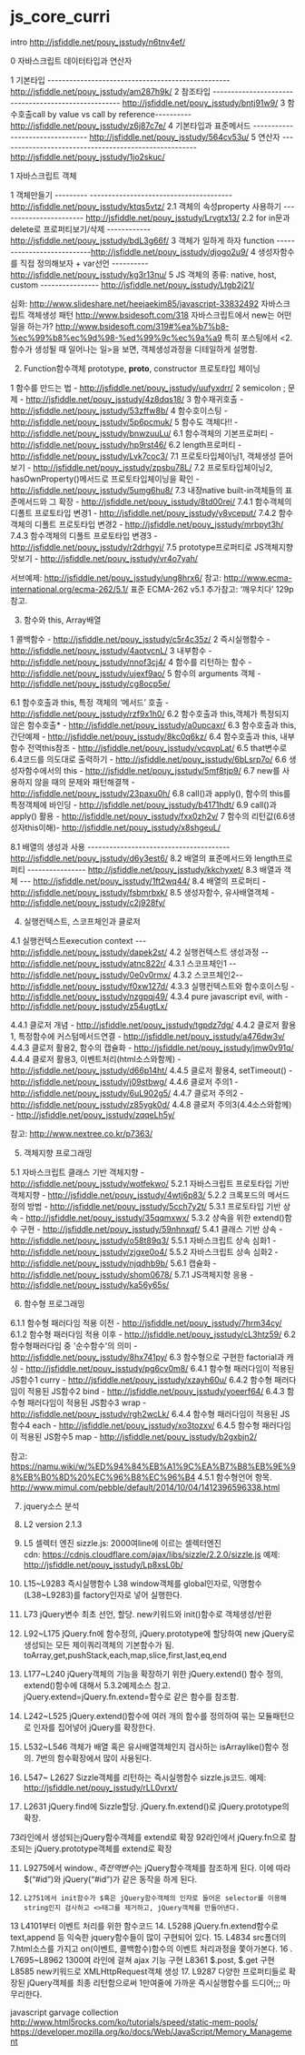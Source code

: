 ﻿# js_core_curri 

intro
http://jsfiddle.net/pouy_jsstudy/n6tnv4ef/


0 자바스크립트 데이터타입과 연산자

1 기본타입 --------------------------------------------------   http://jsfiddle.net/pouy_jsstudy/am287h9k/
2 참조타입 ----------------------------------------------------   http://jsfiddle.net/pouy_jsstudy/bntj91w9/
3 함수호출call by value vs call by reference----------  http://jsfiddle.net/pouy_jsstudy/z6j87c7e/
4 기본타입과 표준메서드  --------------------------------  http://jsfiddle.net/pouy_jsstudy/564cv53u/
5 연산자 ------------------------------------------------------  http://jsfiddle.net/pouy_jsstudy/1jo2skuc/



1 자바스크립트 객체

1 객체만들기 --------- ---------------------------------------http://jsfiddle.net/pouy_jsstudy/ktqs5vtz/
2.1 객체의 속성property 사용하기 ----------------------- http://jsfiddle.net/pouy_jsstudy/Lrvgtx13/
2.2 for in문과 delete로 프로퍼티보기/삭제 ------------http://jsfiddle.net/pouy_jsstudy/bdL3g66f/
3 객체가 일하게 하자 function ---------------------------http://jsfiddle.net/pouy_jsstudy/djogo2u9/
4 생성자함수를 직접 정의해보자 + var선언 ---------- http://jsfiddle.net/pouy_jsstudy/kg3r13nu/
5 JS 객체의 종류: native, host, custom ---------------- http://jsfiddle.net/pouy_jsstudy/Ltgb2j21/
 
심화: 
http://www.slideshare.net/heejaekim85/javascript-33832492 자바스크립트 객체생성 패턴
http://www.bsidesoft.com/318 자바스크립트에서 new는 어떤일을 하는가?
http://www.bsidesoft.com/319#%ea%b7%b8-%ec%99%b8%ec%9d%98-%ed%99%9c%ec%9a%a9 특히 포스팅에서 <2.함수가 생성될 때 일어나는 일>을 보면, 객체생성과정을 디테일하게 설명함.



2. Function함수객체 prototype, __proto__, constructor 프로토타입 체이닝

1 함수를 만드는 법 - http://jsfiddle.net/pouy_jsstudy/uufyxdrr/
2 semicolon ; 문제 - http://jsfiddle.net/pouy_jsstudy/4z8dqs18/
3 함수재귀호출 - http://jsfiddle.net/pouy_jsstudy/53zffw8b/
4 함수호이스팅 - http://jsfiddle.net/pouy_jsstudy/5p6pcmuk/
5 함수도 객체다!! - http://jsfiddle.net/pouy_jsstudy/bnwzuuLu/
6.1 함수객체의 기본프로퍼티 - http://jsfiddle.net/pouy_jsstudy/hp9rst46/
6.2 length프로퍼티 - http://jsfiddle.net/pouy_jsstudy/Lvk7coc3/
7.1 프로토타입체이닝1, 객체생성 뜯어보기 - http://jsfiddle.net/pouy_jsstudy/zpsbu78L/
7.2 프로토타입체이닝2,  hasOwnProperty()메서드로 프로토타입체이닝을 확인 - http://jsfiddle.net/pouy_jsstudy/5umg6hu8/
7.3 내장native built-in객체들의 표준메서드와 그 확장 - http://jsfiddle.net/pouy_jsstudy/8td00rej/
7.4.1 함수객체의 디폴트 프로토타입 변경1 - http://jsfiddle.net/pouy_jsstudy/y8vceput/
7.4.2 함수객체의 디폴트 프로토타입 변경2 - http://jsfiddle.net/pouy_jsstudy/mrbpyt3h/
7.4.3 함수객체의 디폴트 프로토타입 변경3 - http://jsfiddle.net/pouy_jsstudy/r2drhgyj/
7.5 prototype프로퍼티로 JS객체지향 맛보기 - http://jsfiddle.net/pouy_jsstudy/vr4o7yah/

서브예제:
http://jsfiddle.net/pouy_jsstudy/ung8hrx6/
참고: http://www.ecma-international.org/ecma-262/5.1/ 표준 ECMA-262 v5.1 
추가참고: ‘깨우치다’ 129p 참고.



3. 함수와 this, Array배열 

1 콜백함수 - http://jsfiddle.net/pouy_jsstudy/c5r4c35z/
2 즉시실행함수 - http://jsfiddle.net/pouy_jsstudy/4aotvcnL/
3 내부함수 -  http://jsfiddle.net/pouy_jsstudy/nnof3cj4/
4 함수를 리턴하는 함수 - http://jsfiddle.net/pouy_jsstudy/ujexf9ao/
5 함수의 arguments 객체 - http://jsfiddle.net/pouy_jsstudy/cg8ocp5e/

6.1 함수호출과 this, 특정 객체의 ‘메서드’ 호출 - http://jsfiddle.net/pouy_jsstudy/rzf9x1h0/
6.2 함수호출과 this,객체가 특정되지 않은 함수호출* - http://jsfiddle.net/pouy_jsstudy/a0upcaxr/
6.3 함수호출과 this, 간단예제 - http://jsfiddle.net/pouy_jsstudy/8kc0q6kz/
6.4 함수호출과 this, 내부함수 전역this참조 - http://jsfiddle.net/pouy_jsstudy/vcqvpLat/
6.5 that변수로 6.4코드를 의도대로 출력하기 - http://jsfiddle.net/pouy_jsstudy/6bLsrp7o/
6.6 생성자함수에서의 this - http://jsfiddle.net/pouy_jsstudy/5mf8tjp9/
6.7 new를 사용하지 않을 때의 문제와 패턴해결책 - http://jsfiddle.net/pouy_jsstudy/23paxu0h/
6.8 call()과 apply(), 함수의 this를 특정객체에 바인딩 -  http://jsfiddle.net/pouy_jsstudy/b4171hdt/
6.9 call()과 apply() 활용 - http://jsfiddle.net/pouy_jsstudy/fxx0zh2v/
7 함수의 리턴값(6.6생성자this이해)- http://jsfiddle.net/pouy_jsstudy/x8shgeuL/

8.1 배열의 생성과 사용 --------------------------------------- http://jsfiddle.net/pouy_jsstudy/d6y3est6/
8.2 배열의 표준메서드와 length프로퍼티 ---------------- http://jsfiddle.net/pouy_jsstudy/kkchyxet/
8.3 배열과 객체 --- http://jsfiddle.net/pouy_jsstudy/1ft2wq44/
8.4 배열의 프로퍼티 - http://jsfiddle.net/pouy_jsstudy/fsbmrbxk/
8.5 생성자함수, 유사배열객체 - http://jsfiddle.net/pouy_jsstudy/c2j928fy/




4. 실행컨텍스트, 스코프체인과 클로저

4.1 실행컨텍스트execution context --- http://jsfiddle.net/pouy_jsstudy/dapek2st/
4.2 실행컨텍스트 생성과정 -- http://jsfiddle.net/pouy_jsstudy/atnc822r/
4.3.1 스코프체인1 -- http://jsfiddle.net/pouy_jsstudy/0e0v0rmx/
4.3.2 스코프체인2--  http://jsfiddle.net/pouy_jsstudy/f0xw127d/
4.3.3 실행컨텍스트와 함수호이스팅 - http://jsfiddle.net/pouy_jsstudy/nzgpqj49/
4.3.4 pure javascript evil, with - http://jsfiddle.net/pouy_jsstudy/z54ugtLx/

4.4.1 클로저 개념 - http://jsfiddle.net/pouy_jsstudy/tgpdz7dg/
4.4.2 클로저 활용1, 특정함수에 커스텀메서드연결 - http://jsfiddle.net/pouy_jsstudy/a476dw3v/
4.4.3 클로저 활용2, 함수의 캡슐화 - http://jsfiddle.net/pouy_jsstudy/jmw0v91q/
4.4.4 클로저 활용3, 이벤트처리(html소스와함께) -  http://jsfiddle.net/pouy_jsstudy/d66p14ht/
4.4.5 클로저 활용4, setTimeout() -  http://jsfiddle.net/pouy_jsstudy/j09stbwg/
4.4.6 클로저 주의1 - http://jsfiddle.net/pouy_jsstudy/6uL902g5/
4.4.7 클로저 주의2 - http://jsfiddle.net/pouy_jsstudy/z85ygk0d/
4.4.8 클로저 주의3(4.4소스와함께) - http://jsfiddle.net/pouy_jsstudy/zqqeLh5y/


참고: 
http://www.nextree.co.kr/p7363/


5. 객체지향 프로그래밍

5.1   자바스크립트 클래스 기반 객체지향 - http://jsfiddle.net/pouy_jsstudy/wotfekwo/
5.2.1 자바스크립트 프로토타입 기반 객체지향 - http://jsfiddle.net/pouy_jsstudy/4wtj6p83/
5.2.2 크록포드의 메서드 정의 방법 -  http://jsfiddle.net/pouy_jsstudy/5cch7y2t/
5.3.1 프로토타입 기반 상속 - http://jsfiddle.net/pouy_jsstudy/35qqmxwx/
5.3.2 상속을 위한 extend()함수 구현 -  http://jsfiddle.net/pouy_jsstudy/59nhnxqf/
5.4.1 클래스 기반 상속 - http://jsfiddle.net/pouy_jsstudy/o58t89q3/
5.5.1 자바스크립트 상속 심화1 - http://jsfiddle.net/pouy_jsstudy/zjgxe0o4/
5.5.2 자바스크립트 상속 심화2 - http://jsfiddle.net/pouy_jsstudy/njqdhb9b/
5.6.1 캡슐화 - http://jsfiddle.net/pouy_jsstudy/shom0678/
5.7.1 JS객체지향 응용 - http://jsfiddle.net/pouy_jsstudy/ka56y65s/


6. 함수형 프로그래밍

6.1.1 함수형 패러다임 적용 이전 - http://jsfiddle.net/pouy_jsstudy/7hrm34cy/
6.1.2 함수형 패러다임 적용 이후 - http://jsfiddle.net/pouy_jsstudy/cL3htz59/
6.2 함수형패러다임 중 '순수함수'의 의미 - http://jsfiddle.net/pouy_jsstudy/8hx741py/
6.3 함수형으로 구현한 factorial과 캐싱 - http://jsfiddle.net/pouy_jsstudy/pg6cv0m8/
6.4.1 함수형 패러다임이 적용된 JS함수1 curry -  http://jsfiddle.net/pouy_jsstudy/xzayh60u/
6.4.2 함수형 패러다임이 적용된 JS함수2 bind - http://jsfiddle.net/pouy_jsstudy/yoeerf64/
6.4.3 함수형 패러다임이 적용된 JS함수3 wrap - http://jsfiddle.net/pouy_jsstudy/rgh2wcLk/
6.4.4 함수형 패러다임이 적용된 JS함수4 each - http://jsfiddle.net/pouy_jsstudy/xo3tozxv/
6.4.5 함수형 패러다임이 적용된 JS함수5 map - http://jsfiddle.net/pouy_jsstudy/b2gxbjn2/

참고:
https://namu.wiki/w/%ED%94%84%EB%A1%9C%EA%B7%B8%EB%9E%98%EB%B0%8D%20%EC%96%B8%EC%96%B4 4.5.1 함수형언어 항목. 
http://www.mimul.com/pebble/default/2014/10/04/1412396596338.html


7. jquery소스 분석

1. 	L2 version 2.1.3
2.	L5 셀렉터 엔진 sizzle.js: 2000여line에 이르는 셀렉터엔진 	
cdn: https://cdnjs.cloudflare.com/ajax/libs/sizzle/2.2.0/sizzle.js
	예제: http://jsfiddle.net/pouy_jsstudy/Lp8xsL0b/
3. 	L15~L9283 즉시실행함수 
L38 window객체를 global인자로, 익명함수(L38~L9283)를 factory인자로 넣어 실행한다.	
4.	L73 jQuery변수 최초 선언, 할당. new키워드와 init()함수로 객체생성/반환
5.	L92~L175 jQuery.fn에 함수정의, jQuery.prototype에 할당하여 new jQuery로 생성되는 모든 제이쿼리객체의 기본함수가 됨. toArray,get,pushStack,each,map,slice,first,last,eq,end
6.	L177~L240 jQuery객체의 기능을 확장하기 위한 jQuery.extend() 함수 정의, extend()함수에 대해서 5.3.2예제소스 참고. jQuery.extend=jQuery.fn.extend=함수로 같은 함수를 참조함. 
7. 	L242~L525  jQuery.extend()함수에 여러 개의 함수를 정의하여 묶는 모듈패턴으로 인자를 집어넣어 jQuery를 확장한다.
8.	L532~L546 객체가 배열 혹은 유사배열객체인지 검사하는 isArraylike()함수 정의. 7번의 함수확장에서 많이 사용된다.
9.	L547~ L2627 Sizzle객체를 리턴하는 즉시실행함수 sizzle.js코드.
예제: http://jsfiddle.net/pouy_jsstudy/rLL0vrxt/
10.	L2631 jQuery.find에 Sizzle할당.  jQuery.fn.extend()로 jQuery.prototype의 확장.

73라인에서 생성되는jQuery함수객체를 extend로 확장
92라인에서 jQuery.fn으로 참조되는 jQuery.prototype객체를 extend로 확장

11.	L9275에서 window.$, 즉 전역변수$는 jQuery함수객체를 참조하게 된다. 이에 따라 $(“#id”)와 jQuery(“#id”)가 같은 동작을 하게 된다. 
12. 	L2751에서 init함수가 $혹은 jQuery함수객체의 인자로 들어온 selector를 이용해 string인지 검사하고 <>태그를 제거하고, jQuery객체를 만들어낸다. 
13	L4101부터 이벤트 처리를 위한 함수코드
14.	L5288 jQuery.fn.extend함수로 text,append 등 익숙한 jquery함수들이 많이 구현되어 있다.
15.	L4834 src폴더의 7.html소스를 가지고 on(이벤트, 콜백함수)함수의 이벤트 처리과정을 쫓아가본다. 
16 .	L7695~L8962 1300여 라인에 걸쳐 ajax 기능 구현
	L8361 $.post, $.get 구현
	L8585 new키워드로 XMLHttpRequest객체 생성
17.	L9287 다양한 프로퍼티들로 확장된 jQuery객체를 최종 리턴함으로써 1만여줄에 가까운 즉시실행함수를 드디어;;; 마무리한다.



javascript garvage collection
http://www.html5rocks.com/ko/tutorials/speed/static-mem-pools/
https://developer.mozilla.org/ko/docs/Web/JavaScript/Memory_Management



